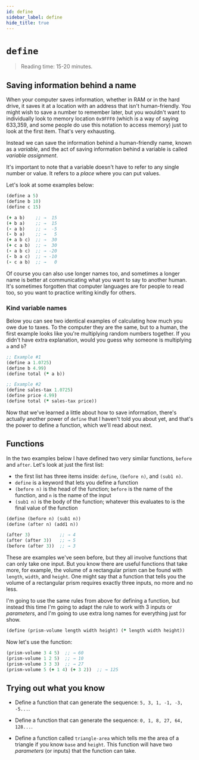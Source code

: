 ```yaml
---
id: define
sidebar_label: define
hide_title: true
---
```


# `define`

> Reading time: 15-20 minutes.

## Saving information behind a name

When your computer saves information, whether in RAM or in the hard drive, it
saves it at a location with an address that isn't human-friendly. You might wish
to save a number to remember later, but you wouldn't want to individually look 
to memory location `0x9FFF0` (which is a way of saying 633,359, and some people
do use this notation to access memory) just to look at the first item. That's 
very exhausting.

Instead we can save the information behind a human-friendly name, known as a
_variable_, and the act of saving information behind a variable is called 
_variable assignment_.

It's important to note that a variable doesn't have to refer to any single
number or value. It refers to a *place* where you can put values.

Let's look at some examples below:

``` clojure
(define a 5)
(define b 10)
(define c 15)

(+ a b)    ;; →  15
(+ b a)    ;; →  15
(- a b)    ;; →  -5
(- b a)    ;; →   5
(+ a b c)  ;; →  30
(+ c a b)  ;; →  30
(- a b c)  ;; → -20
(- b a c)  ;; → -10
(- c a b)  ;; →   0
```

Of course you can also use longer names too, and sometimes a longer name is
better at communicating what you want to say to another human. It's sometimes
forgotten that computer languages are for people to read too, so you want to
practice writing kindly for others.

### Kind variable names

Below you can see two identical examples of calculating how much you owe due to
taxes. To the computer they are the same, but to a human, the first example
looks like you're multiplying random numbers together. If you didn't have extra
explanation, would you guess why someone is multiplying `a` and `b`?

``` clojure
;; Example #1
(define a 1.0725)
(define b 4.99)
(define total (* a b))

;; Example #2
(define sales-tax 1.0725)
(define price 4.99)
(define total (* sales-tax price))
```

Now that we've learned a little about how to save information, there's actually
another power of `define` that I haven't told you about yet, and that's the
power to define a function, which we'll read about next.

## Functions

In the two examples below I have defined two very similar functions, `before`
and `after`. Let's look at just the first list:

* the first list has three items inside: `define`, `(before n)`, and `(sub1 n)`.
* `define` is a keyword that lets you define a function
* `(before n)` is the head of the function; `before` is the name of the 
  function, and `n` is the name of the input
* `(sub1 n)` is the body of the function; whatever this evaluates to is the
  final value of the function

``` clojure
(define (before n) (sub1 n))
(define (after n) (add1 n))

(after 3)           ;; → 4
(after (after 3))   ;; → 5
(before (after 3))  ;; → 3
```

These are examples we've seen before, but they all involve functions that can
only take one input. But you know there are useful functions that take more, for
example, the volume of a rectangular prism can be found with `length`, `width`, 
and `height`. One might say that a function that tells you the volume of a 
rectangular prism requires exactly three inputs, no more and no less.

I'm going to use the same rules from above for defining a function, but instead
this time I'm going to adapt the rule to work with 3 inputs or _parameters_, and
I'm going to use extra long names for everything just for show.

``` clojure
(define (prism-volume length width height) (* length width height))
```

Now let's use the function:

``` clojure
(prism-volume 3 4 5)  ;; → 60
(prism-volume 1 2 5)  ;; → 10
(prism-volume 3 3 3)  ;; → 27
(prism-volume 5 (+ 1 4) (+ 3 2))  ;; → 125
```

## Trying out what you know

* Define a function that can generate the sequence: `5, 3, 1, -1, -3, -5...`.

* Define a function that can generate the sequence: `0, 1, 8, 27, 64, 128...`.

* Define a function called `triangle-area` which tells me the area of a triangle
  if you know `base` and `height`. This function will have two _parameters_ (or
  inputs) that the function can take.
